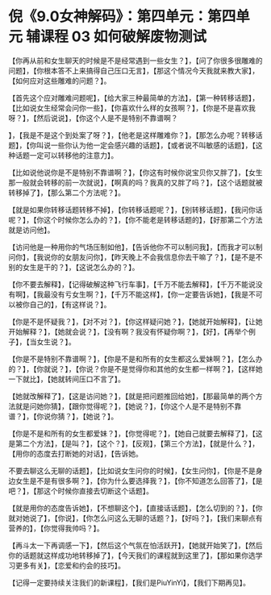 # 倪《9.0女神解码》：第四单元：第四单元 辅课程 03 如何破解废物测试

【你再从前和女生聊天的时候是不是经常遇到一些女生？】，【问了你很多很雕难的问题】，【你根本答不上来搞得自己压口无言】，【那这个情况今天我就来教大家】，【如何应对这些雕难的问题？】。

【首先这个应对雕难问题呢】，【给大家三种最简单的方法】，【第一种转移话题】，【比如说女生经常会问你一些】，【你喜欢什么样的女孩啊？】，【你是不是喜欢我呀？】，【然后说说】，【你这个人是不是特别不靠谱啊？

】，【我是不是这个到处案了呀？】，【他老是这样雕难你？】，【那怎么办呢？转移话题】，【你叫说一些你认为他一定会感兴趣的话题】，【或者说不叫敏感的话题】，【这种话题一定可以转移他的注意力】。

【比如说他说你是不是特别不靠谱啊？】，【你这有时候你说宝贝你又胖了】，【女生那一般就会转移的前一次就说】，【啊真的吗？我真的又胖了吗？】，【这个话题就被转移掉了】，【那么第二个方法呢？】。

【就是如果你转移话题转移不掉】，【你转移话题呢？】，【别转移话题】，【我问你话呢？】，【你这个时候你怎么办的？】，【你不能老是转移话题的】，【好那第二个方法就是访问他】。

【访问他是一种用你的气场压制如他】，【告诉他你不可以制问我】，【而我才可以制问你】，【我说你的女朋友问你】，【昨天晚上不会我信息你去干嘛了？】，【是不是不别的女生是干的？】，【这说怎么办的？】。

【你不要去解释】，【记得破解这种飞行车事】，【千万不能去解释】，【千万不能说没有啊】，【我最没有亏女生啊？】，【千万不能这样】，【你一定要告诉她】，【我是不可以被你自己的】，【有这样说？】。

【你是不是怀疑我？】，【对不对？】，【你这样疑问她？】，【她就开始解释】，【让她开始解释？】，【她就会说？】，【没有啊？我没有怀疑你啊？】，【好】，【再举个例子】，【当女生说？】。

【你是不是特别不靠谱啊？】，【你是不是和所有的女生都这么爱妹啊？】，【怎么办的？】，【你就说？】，【你说？你是不是觉得你和其他的女生都一样啊？】，【这样她一下就比】，【她就转间压口不言了】。

【她就改解释了】，【这是访问她？】，【就是把问题推回给她】，【那最简单的两个方法就是问她你猜】，【跟你觉得呢？】，【她说？】，【你这个人是不是特别不靠谱？】，【你说你猜？】，【她说？】。

【你是不是和所有的女生都爱妹？】，【你觉得呢？】，【她自己就要去解释了】，【这是第二个方法】，【是叫？】，【这个？】，【反观】，【第三个方法】，【就是什么？】，【用你的态度去打断她的对话】，【告诉她。

不要去聊这么无聊的话题】，【比如说女生问你的时候】，【女生问你】，【你是不是身边女生是不是有很多啊？】，【你为什么要选择我？】，【你不知道怎么回答了】，【是吧？】，【那这个时候你直接去切断这个话题】。

【就是用你的态度告诉她】，【不想聊这个】，【直接话话题】，【怎么切到的？】，【你就对她说了】，【你说】，【你怎么问这么无聊的话题？】，【好吗？】，【我们来聊点有营养的】，【你觉得我帅吗？】。

【再斗太一下再调感一下】，【然后这个气氛在怕活跃开】，【她就开始笑了】，【然后你的话题就这样成功地转移掉了】，【今天我们的课程就到这里了】，【那如果你选学习更多有关】，【恋爱和约会的技巧】。

【记得一定要持续关注我们的新课程】，【我们是PiuYinYi】，【我们下期再见】。
